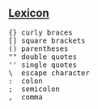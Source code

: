 

## [Lexicon](#lexicon)
<pre>
{} curly braces
[] square brackets 
() parentheses 
"" double quotes
'' single quotes
\  escape character
:  colon
;  semicolon
,  comma
</pre>